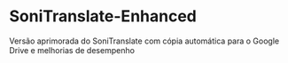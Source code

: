 # SoniTranslate-Enhanced
Versão aprimorada do SoniTranslate com cópia automática para o Google Drive e melhorias de desempenho
